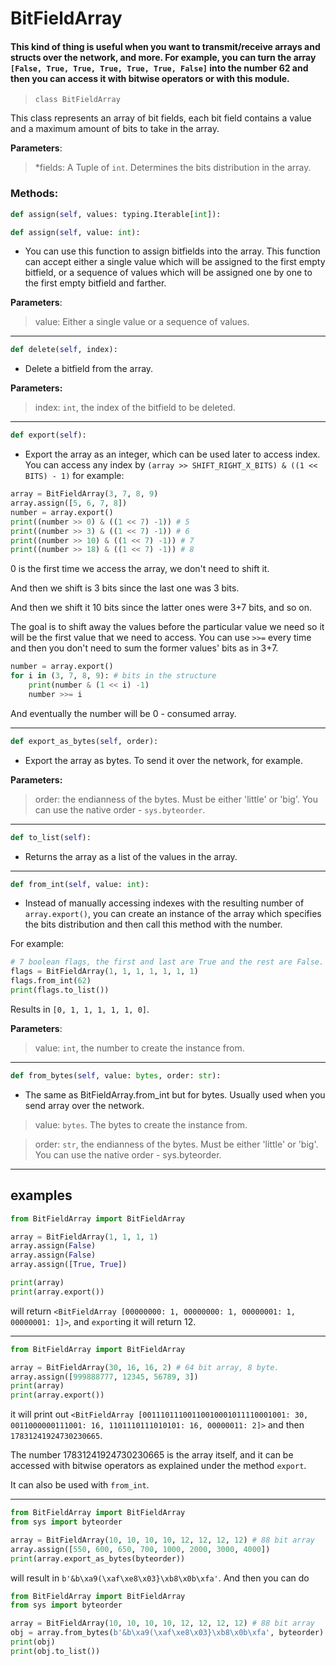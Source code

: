 # BitFieldArray
#### This kind of thing is useful when you want to transmit/receive arrays and structs over the network, and more. For example, you can turn the array `[False, True, True, True, True, True, False]` into the number 62 and then you can access it with bitwise operators or with this module.
> `class BitFieldArray`

This class represents an array of bit fields,
each bit field contains a value and a maximum amount of bits to take in the array.

**Parameters**:
    
> *fields: A Tuple of `int`. Determines the bits distribution in the array.

### Methods:
```python
def assign(self, values: typing.Iterable[int]):
```
```python
def assign(self, value: int):
```

+ You can use this function to assign bitfields into the array.
This function can accept either a single value which will be assigned to the first empty bitfield,
or a sequence of values which will be assigned one by one to the first empty bitfield and farther.

**Parameters**:
> value: Either a single value or a sequence of values.

-----
```python
def delete(self, index):
```
+ Delete a bitfield from the array.

**Parameters:**
>index: `int`, the index of the bitfield to be deleted.
---
```python
def export(self):
```
+ Export the array as an integer, which can be used later to access index.
You can access any index by
`(array >> SHIFT_RIGHT_X_BITS) & ((1 << BITS) - 1)`
for example:
```python
array = BitFieldArray(3, 7, 8, 9)
array.assign([5, 6, 7, 8])
number = array.export()
print((number >> 0) & ((1 << 7) -1)) # 5
print((number >> 3) & ((1 << 7) -1)) # 6
print((number >> 10) & ((1 << 7) -1)) # 7
print((number >> 18) & ((1 << 7) -1)) # 8
```
0 is the first time we access the array, we don't need to shift it.

And then we shift is 3 bits since the last one was 3 bits.

And then we shift it 10 bits since the latter ones were 3+7 bits, and so on.

The goal is to shift away the values before the particular value we need so it will be the first value
that we need to access.
You can use `>>=` every time and then you don't need to sum the former values' bits as in 3+7.

```python
number = array.export()
for i in (3, 7, 8, 9): # bits in the structure
    print(number & (1 << i) -1)
    number >>= i
```
And eventually the number will be 0 - consumed array.

---
```python
def export_as_bytes(self, order):
```
+ Export the array as bytes. To send it over the network, for example.

**Parameters:**
> order: the endianness of the bytes. Must be either 'little' or 'big'. You can use the native order - `sys.byteorder`.
---
```python
def to_list(self):
```
+ Returns the array as a list of the values in the array.
---
```python
def from_int(self, value: int):
```
+ Instead of manually accessing indexes with the resulting number of `array.export()`, you can create an instance of the array which specifies the bits distribution and then call this method with the number.

For example:
```python
# 7 boolean flags, the first and last are True and the rest are False.
flags = BitFieldArray(1, 1, 1, 1, 1, 1, 1)
flags.from_int(62)
print(flags.to_list())
```
Results in `[0, 1, 1, 1, 1, 1, 0]`.

**Parameters**:
> value: `int`, the number to create the instance from.
---
```python
def from_bytes(self, value: bytes, order: str):
```
+ The same as BitFieldArray.from_int but for bytes. Usually used when you send array over the network.
> value: `bytes`. The bytes to create the instance from.

> order: `str`, the endianness of the bytes. Must be either 'little' or 'big'. You can use the native order - sys.byteorder.

---

## examples
```python
from BitFieldArray import BitFieldArray

array = BitFieldArray(1, 1, 1, 1)
array.assign(False)
array.assign(False)
array.assign([True, True])

print(array)
print(array.export())
```
will return `<BitFieldArray [00000000: 1, 00000000: 1, 00000001: 1, 00000001: 1]>`, and `export`ing it will return 12.

---
```python
from BitFieldArray import BitFieldArray

array = BitFieldArray(30, 16, 16, 2) # 64 bit array, 8 byte.
array.assign([999888777, 12345, 56789, 3])
print(array)
print(array.export())
```
it will print out
`<BitFieldArray [00111011100110010001011110001001: 30, 0011000000111001: 16, 1101110111010101: 16, 00000011: 2]>` and then `17831241924730230665`.

The number 17831241924730230665 is the array itself, and it can be accessed with bitwise operators as explained under the method `export`.

It can also be used with `from_int`.

---

```python
from BitFieldArray import BitFieldArray
from sys import byteorder

array = BitFieldArray(10, 10, 10, 10, 12, 12, 12, 12) # 88 bit array
array.assign([550, 600, 650, 700, 1000, 2000, 3000, 4000])
print(array.export_as_bytes(byteorder))
```
will result in `b'&b\xa9(\xaf\xe8\x03}\xb8\x0b\xfa'`. And then you can do

```python
from BitFieldArray import BitFieldArray
from sys import byteorder

array = BitFieldArray(10, 10, 10, 10, 12, 12, 12, 12) # 88 bit array
obj = array.from_bytes(b'&b\xa9(\xaf\xe8\x03}\xb8\x0b\xfa', byteorder)
print(obj)
print(obj.to_list())
```

